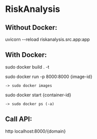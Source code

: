# RiskAnalysis

## Without Docker:

  uvicorn --reload riskanalysis.src.app:app


## With Docker:

  sudo docker build . -t <tag>
  
  sudo docker run -p 8000:8000 {image-id}
  
    -> sudo docker images
  
  sudo docker start {container-id}
  
    -> sudo docker ps (-a)

  
## Call API:
  
  http localhost:8000/{domain}
